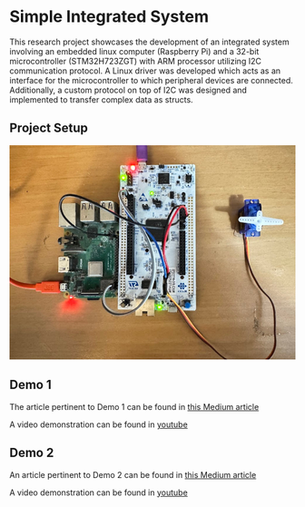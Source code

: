 # Simple Integrated System

This research project showcases the development of an integrated system involving an embedded linux computer (Raspberry Pi) and a 32-bit microcontroller (STM32H723ZGT) with ARM processor utilizing I2C communication protocol. A Linux driver was developed which acts as an interface for the microcontroller to which peripheral devices are connected. Additionally, a custom protocol on top of I2C was designed and implemented to transfer complex data as structs.

## Project Setup

<img src=".readme_docs/IMG_7925.jpg">

## Demo 1
The article pertinent to Demo 1 can be found in [this Medium article](https://medium.com/@rocheinside/get-your-linux-computer-to-communicate-with-a-microcontroller-finale-putting-everything-to-19e558916b18)

A video demonstration can be found in [youtube](https://youtu.be/1-XOoO1cjXc?si=miGZPy8AHBMqkSbN)

## Demo 2
An article pertinent to Demo 2 can be found in [this Medium article](https://medium.com/@rocheinside/sending-a-struct-using-i2c-979f05dc8a5b)

A video demonstration can be found in [youtube](https://www.youtube.com/watch?v=W_JbGLH2itU)


